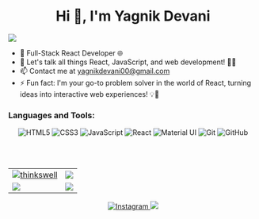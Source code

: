 
<!--
**yagnikdevani00/yagnikdevani00** is a ✨ _special_ ✨ repository because its `README.md` (this file) appears on your GitHub profile.

Here are some ideas to get you started:

- 🔭 I’m currently working on ...
- 🌱 I’m currently learning ...
- 👯 I’m looking to collaborate on ...
- 🤔 I’m looking for help with ...
- 💬 Ask me about ...
- 📫 How to reach me: ...
- 😄 Pronouns: ...
- ⚡ Fun fact: ...
-->

<h1 align="center">Hi 👋, I'm Yagnik Devani</h1>
<img src="https://user-images.githubusercontent.com/73097560/115834477-dbab4500-a447-11eb-908a-139a6edaec5c.gif">

- 🚀 Full-Stack React Developer 🌐
- 💬 Let's talk all things React, JavaScript, and web development! 👨‍💻
- 📫 Contact me at [yagnikdevani00@gmail.com](mailto:yagnikdevani00@gmail.com)
- ⚡ Fun fact: I'm your go-to problem solver in the world of React, turning ideas into interactive web experiences! 💡🔧

<h3 align="left">Languages and Tools:</h3>
<p align="center"> 
  <img alt="HTML5" src="https://img.shields.io/badge/html5-%23E34F26.svg?&style=for-the-badge&logo=html5&logoColor=white"/>
  <img alt="CSS3" src="https://img.shields.io/badge/css3-%231572B6.svg?&style=for-the-badge&logo=css3&logoColor=white"/>
  <img alt="JavaScript" src="https://img.shields.io/badge/javascript-%23323330.svg?&style=for-the-badge&logo=javascript&logoColor=%23F7DF1E"/>
  <img alt="React" src="https://img.shields.io/badge/react-%2320232a.svg?&style=for-the-badge&logo=react&logoColor=%2361DAFB"/>
  <img alt="Material UI" src="https://img.shields.io/badge/materialui-%230081CB.svg?&style=for-the-badge&logo=material-ui&logoColor=white"/>
  <img alt="Git" src="https://img.shields.io/badge/git-%23F05033.svg?&style=for-the-badge&logo=git&logoColor=white"/>
  <img alt="GitHub" src="https://img.shields.io/badge/github-%23121011.svg?&style=for-the-badge&logo=github&logoColor=white"/>
</p>



<br/> <br/>

<table>
  <tr>
    <td>
      <a href="https://www.github.com/yagnikdevani00">
     <img src="https://github-readme-stats.vercel.app/api?username=yagnikdevani00&show_icons=true&theme=tokyonight&count_private=true&hide_border=true" alt="thinkswell" />
      </a>
    </td>
    <td> 
      <a href="https://www.github.com/yagnikdevani00">
       <img src ="http://github-readme-streak-stats.herokuapp.com?user=yagnikdevani00&hide_border=true&theme=tokyonight" />
      </a>
    </td>
  </tr>
  <tr>
    <td>
      <a href="https://www.github.com/yagnikdevani00">
       <img src ="https://github-readme-stats.vercel.app/api/top-langs/?username=yagnikdevani00&langs_count=8&layout=compact&theme=tokyonight&hide_border=true" />
      </a>
    </td>
     <td>
       <a href="https://www.github.com/yagnikdevani00">
       <img src ="https://github-readme-stats.vercel.app/api/pin/?username=yagnikdevani00&repo=master-portfolio&theme=tokyonight&show_icons=true&hide_border=true" />
      </a>
    </td>
  </tr>
</table>
<p align="center"> 
  <a href="https://www.instagram.com/devani_yagnik_">
    <img alt="Instagram" src="https://img.shields.io/badge/devani_yagnik_-%23E4405F.svg?&style=for-the-badge&logo=Instagram&logoColor=white"/>
  </a>
    
<a href="https://linkedin.com/in/yagnikdevani">
  <img src="https://img.shields.io/badge/linkedin-%230077B5.svg?&style=for-the-badge&logo=linkedin&logoColor=white">
</a>

</p>
